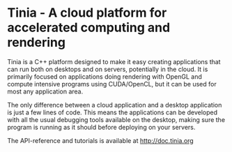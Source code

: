 Tinia - A cloud platform for accelerated computing and rendering
================================================================

Tinia is a C++ platform designed to make it easy creating applications that can
run both on desktops and on servers, potentially in the cloud. It is primarily
focused on applications doing rendering with OpenGL and compute intensive
programs using CUDA/OpenCL, but it can be used for most any application area.

The only difference between a cloud application and a desktop application is
just a few lines of code. This means the applications can be developed with all
the usual debugging tools available on the desktop, making sure the program is
running as it should before deploying on your servers.

The API-reference and tutorials is available at http://doc.tinia.org
